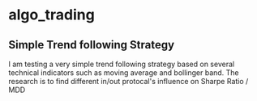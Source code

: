 # algo_trading
## Simple Trend following Strategy
I am testing a very simple trend following strategy based on several technical indicators such as moving average and bollinger band.
The research is to find different in/out protocal's influence on Sharpe Ratio / MDD
